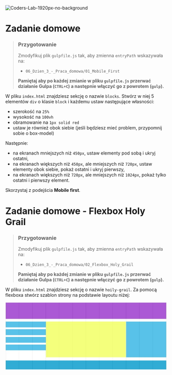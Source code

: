 ![Coders-Lab-1920px-no-background](https://user-images.githubusercontent.com/152855/73064373-5ed69780-3ea1-11ea-8a71-3d370a5e7dd8.png)


# Zadanie domowe

> ### Przygotowanie
> Zmodyfikuj plik `gulpfile.js` tak, aby zmienna `entryPath` wskazywała na:
> -  `06_Dzien_3_-_Praca_domowa/01_Mobile_First`
>
> **Pamiętaj aby po każdej zmianie w pliku `gulpfile.js` przerwać działanie Gulpa (`CTRL+C`) a następnie włączyć go z powrotem (`gulp`).**

W pliku `index.html` znajdziesz sekcję o nazwie `blocks`.
Stwórz w niej 5 elementów `div` o klasie `block` i każdemu ustaw następujące własności:
* szerokość na `25%`
* wysokość na `100vh`
* obramowanie na `1px solid red`
* ustaw je również obok siebie (jeśli będziesz mieć problem, przypomnij sobie o box-model)

Następnie:
* na ekranach mniejszych niż `450px`, ustaw elementy pod sobą i ukryj ostatni,
* na ekranach większych niż `450px`, ale mniejszych niż `720px`, ustaw elementy obok siebie, pokaż ostatni i ukryj pierwszy,
* na ekranach większych niż `720px`, ale mniejszych niż `1024px`, pokaż tylko ostatni i pierwszy element.

Skorzystaj z podejścia **Mobile first**.

# Zadanie domowe - Flexbox Holy Grail

> ### Przygotowanie
> Zmodyfikuj plik `gulpfile.js` tak, aby zmienna `entryPath` wskazywała na:
> -  `06_Dzien_3_-_Praca_domowa/02_Flexbox_Holy_Grail`
>
> **Pamiętaj aby po każdej zmianie w pliku `gulpfile.js` przerwać działanie Gulpa (`CTRL+C`) a następnie włączyć go z powrotem (`gulp`).**

W pliku `index.html` znajdziesz sekcję o nazwie `hoily-grail`.
Za pomocą flexboxa stwórz szablon strony na podstawie layoutu niżej:

![grid](images/hoily.jpg)
